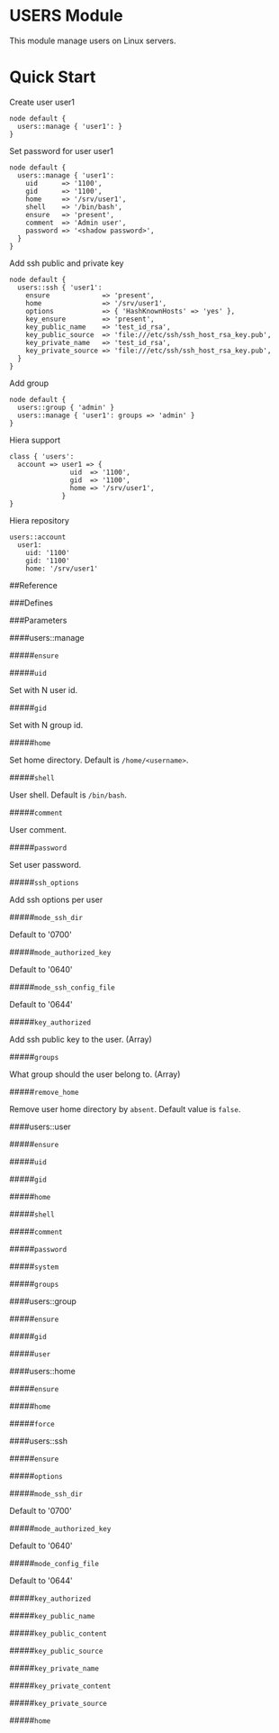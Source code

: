 # USERS Module

This module manage users on Linux servers.

# Quick Start

Create user user1

```puppet
node default {
  users::manage { 'user1': }
}
```

Set password for user user1

```puppet
node default {
  users::manage { 'user1':
    uid      => '1100',
    gid      => '1100',
    home     => '/srv/user1',
    shell    => '/bin/bash',
    ensure   => 'present',
    comment  => 'Admin user',
    password => '<shadow password>',
  }
}
```

Add ssh public and private key

```puppet
node default {
  users::ssh { 'user1':
    ensure             => 'present',
    home               => '/srv/user1',
    options            => { 'HashKnownHosts' => 'yes' },
    key_ensure         => 'present',
    key_public_name    => 'test_id_rsa',
    key_public_source  => 'file:///etc/ssh/ssh_host_rsa_key.pub',
    key_private_name   => 'test_id_rsa',
    key_private_source => 'file:///etc/ssh/ssh_host_rsa_key.pub',
  }
}
```

Add group

```puppet
node default {
  users::group { 'admin' }
  users::manage { 'user1': groups => 'admin' }
}
```

Hiera support
```puppet
class { 'users':
  account => user1 => {
               uid  => '1100',
               gid  => '1100',
               home => '/srv/user1',
             }
}
```

Hiera repository
```puppet
users::account
  user1:
    uid: '1100'
    gid: '1100'
    home: '/srv/user1'
```

##Reference

###Defines

###Parameters

####users::manage

#####`ensure`

#####`uid`

  Set with N user id.

#####`gid`

  Set with N group id.

#####`home`

  Set home directory. Default is `/home/<username>`.

#####`shell`

  User shell. Default is `/bin/bash`.

#####`comment`

  User comment.

#####`password`

  Set user password.

#####`ssh_options`

  Add ssh options per user

#####`mode_ssh_dir`

  Default to '0700'

#####`mode_authorized_key`

  Default to '0640'

#####`mode_ssh_config_file`

  Default to '0644'

#####`key_authorized`

  Add ssh public key to the user. (Array)

#####`groups`

  What group should the user belong to. (Array)

#####`remove_home`

  Remove user home directory by `absent`. Default value is `false`.

####users::user

#####`ensure`

#####`uid`

#####`gid`

#####`home`

#####`shell`

#####`comment`

#####`password`

#####`system`

#####`groups`

####users::group

#####`ensure`

#####`gid`

#####`user`

####users::home

#####`ensure`

#####`home`

#####`force`

####users::ssh

#####`ensure`

#####`options`

#####`mode_ssh_dir`

  Default to '0700'

#####`mode_authorized_key`

  Default to '0640'

#####`mode_config_file`

  Default to '0644'

#####`key_authorized`

#####`key_public_name`

#####`key_public_content`

#####`key_public_source`

#####`key_private_name`

#####`key_private_content`

#####`key_private_source`

#####`home`

